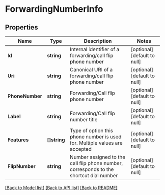 # ForwardingNumberInfo

## Properties
Name | Type | Description | Notes
------------ | ------------- | ------------- | -------------
**Id** | **string** | Internal identifier of a forwarding/call flip phone number | [optional] [default to null]
**Uri** | **string** | Canonical URI of a forwarding/call flip phone number | [optional] [default to null]
**PhoneNumber** | **string** | Forwarding/Call flip phone number | [optional] [default to null]
**Label** | **string** | Forwarding/Call flip number title | [optional] [default to null]
**Features** | **[]string** | Type of option this phone number is used for. Multiple values are accepted | [optional] [default to null]
**FlipNumber** | **string** | Number assigned to the call flip phone number, corresponds to the shortcut dial number | [optional] [default to null]

[[Back to Model list]](../README.md#documentation-for-models) [[Back to API list]](../README.md#documentation-for-api-endpoints) [[Back to README]](../README.md)


